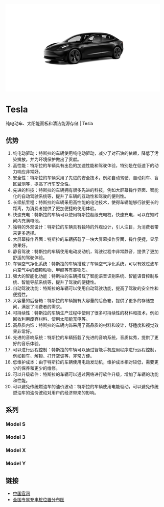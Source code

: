 <img src="./assets/4.jpg" />

# Tesla

纯电动车、太阳能面板和清洁能源存储 | Tesla

## 优势

1. 纯电动驱动：特斯拉的车辆使用纯电动驱动，减少了对石油的依赖，降低了污染排放，并为环境保护做出了贡献。
2. 高性能：特斯拉的车辆具有出色的加速性能和驾驶体验，特别是在低速下的动力响应非常好。
3. 安全性：特斯拉的车辆采用了先进的安全技术，例如自动驾驶、自动刹车、盲区监测等，提高了行车安全性。
4. 先进的科技：特斯拉的车辆拥有很多先进的科技，例如大屏幕操作界面、智能化的自动驾驶系统等，提升了车辆的互动性和驾驶的便利性。
5. 长续航里程：特斯拉的车辆采用高性能的电池技术，使得车辆能够行驶更长的距离，为消费者提供了更加便捷的使用体验。
6. 快速充电：特斯拉的车辆可以使用特斯拉超级充电桩，快速充电，可以在短时间内充满电池。
7. 独特的外观设计：特斯拉的车辆具有独特的外观设计，引人注目，为消费者带来更多选择。
8. 大屏幕操作界面：特斯拉的车辆搭载了一块大屏幕操作界面，操作便捷，显示效果好。
9. 静音驾驶：特斯拉的车辆使用电动发动机，驾驶过程中非常静音，提供了更加舒适的驾驶体验。
10. 车辆空气净化系统：特斯拉的车辆搭载了车辆空气净化系统，可以有效过滤车内空气中的细颗粒物、甲醛等有害物质。
11. 强大的智能化功能：特斯拉的车辆搭载了智能语音识别系统、智能语音控制系统、智能导航系统等，提升了驾驶的便捷性。
12. 自动驾驶功能：特斯拉的车辆可以使用自动驾驶功能，提高了驾驶的安全性和便捷性。
13. 大容量的后备箱：特斯拉的车辆拥有大容量的后备箱，提供了更多的存储空间，满足了消费者的需求。
14. 可持续性：特斯拉的车辆生产过程中使用了很多可持续性的材料和技术，例如回收利用废弃材料、使用太阳能充电等。
15. 高品质内饰：特斯拉的车辆内饰采用了高品质的材料和设计，舒适度和视觉效果非常好。
16. 先进的音响系统：特斯拉的车辆搭载了先进的音响系统，音质优秀，提供了更好的音乐体验。
17. 可以进行远程控制：特斯拉的车辆可以通过智能手机应用程序进行远程控制，例如锁车、解锁、打开空调等，非常方便。
18. 低维护成本：由于特斯拉的车辆使用电动发动机，维护成本相对较低，需要更少的保养和更少的维修。
19. 可以升级软件：特斯拉的车辆可以通过网络进行软件升级，增加了车辆的功能和性能。
20. 可以避免传统燃油车的油价波动：特斯拉的车辆使用电能驱动，可以避免传统燃油车的油价波动对用户的经济带来的影响。

## 系列

### Model S

### Model 3

### Model X

### Model Y

## 链接

- [中国官网](https://www.tesla.cn)
- [全国专属充电桩位置分布图](https://www.tesla.cn/findus?filters=store%2Cservice%2Csupercharger%2Cdestination%20charger%2Cbody%20repair%20center)
